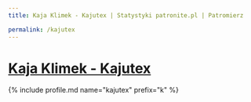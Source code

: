 ```yaml
---
title: Kaja Klimek - Kajutex | Statystyki patronite.pl | Patromierz

permalink: /kajutex
---
```


# [Kaja Klimek - Kajutex](https://patronite.pl/kajutex)

{% include profile.md name="kajutex" prefix="k" %}
